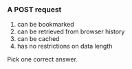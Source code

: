 ### A POST request  

1. can be bookmarked
1. can be retrieved from browser history
1. can be cached
1. has no restrictions on data length

Pick one correct answer.

